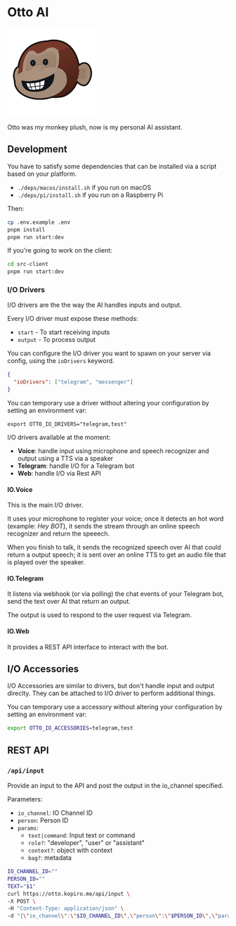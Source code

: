 # Otto AI

<img src="image.png" width="200" />

Otto was my monkey plush, now is my personal AI assistant.

## Development

You have to satisfy some dependencies that can be installed via a script based on your platform.

- `./deps/macos/install.sh` if you run on macOS
- `./deps/pi/install.sh` if you run on a Raspberry Pi

Then:

```sh
cp .env.example .env
pnpm install
pnpm run start:dev
```

If you're going to work on the client:

```sh
cd src-client
pnpm run start:dev
```

### I/O Drivers

I/O drivers are the the way the AI handles inputs and output.

Every I/O driver must expose these methods:

- `start` - To start receiving inputs
- `output` - To process output

You can configure the I/O driver you want to spawn on your server via config,
using the `ioDrivers` keyword.

```json
{
  "ioDrivers": ["telegram", "messenger"]
}
```

You can temporary use a driver without altering your configuration by setting an environment var:

```
export OTTO_IO_DRIVERS="telegram,test"
```

I/O drivers available at the moment:

- **Voice**: handle input using microphone and speech recognizer and output using a TTS via a speaker
- **Telegram**: handle I/O for a Telegram bot
- **Web**: handle I/O via Rest API

#### IO.Voice

This is the main I/O driver.

It uses your microphone to register your voice;
once it detects an hot word (example: _Hey BOT_),
it sends the stream through an online speech recognizer and return the speeech.

When you finish to talk, it sends the recognized speech over AI that could return
a output speech; it is sent over an online TTS to get an audio file that is played over the speaker.

#### IO.Telegram

It listens via webhook (or via polling) the chat events of your Telegram bot,
send the text over AI that return an output.

The output is used to respond to the user request via Telegram.

#### IO.Web

It provides a REST API interface to interact with the bot.

## I/O Accessories

I/O Accessories are similar to drivers, but don't handle input and output direclty.
They can be attached to I/O driver to perform additional things.

You can temporary use a accessory without altering your configuration by setting an environment var:

```sh
export OTTO_IO_ACCESSORIES=telegram,test
```

## REST API

### `/api/input`

Provide an input to the API and post the output in the io_channel specified.

Parameters:

- `io_channel`: IO Channel ID
- `person`: Person ID
- `params`:
  - `text|command`: Input text or command
  - `role?`: "developer", "user" or "assistant"
  - `context?`: object with context
  - `bag?`: metadata

```sh
IO_CHANNEL_ID="" 
PERSON_ID="" 
TEXT="$1"
curl https://otto.kopiro.me/api/input \
-X POST \
-H "Content-Type: application/json" \
-d "{\"io_channel\":\"$IO_CHANNEL_ID\",\"person\":\"$PERSON_ID\",\"params\":{\"text\":\"$TEXT\"}}"
  ```